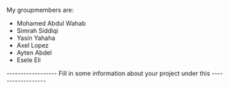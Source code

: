 My groupmembers are:
- Mohamed Abdul Wahab
- Simrah Siddiqi
- Yasin Yahaha
- Axel Lopez
- Ayten Abdel
- Esele Eli


------------------ Fill in some information about your project under this ------------------

